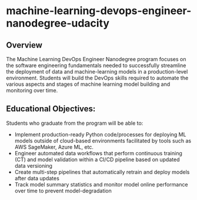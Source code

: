 # machine-learning-devops-engineer-nanodegree-udacity

## Overview
The Machine Learning DevOps Engineer Nanodegree program focuses on the software engineering 
fundamentals needed to successfully streamline the deployment of data and machine-learning models 
in a production-level environment. Students will build the DevOps skills required to automate the various 
aspects and stages of machine learning model building and monitoring over time.

## Educational Objectives: 
Students who graduate from the program will be able to:
- Implement production-ready Python code/processes for deploying ML models outside of 
cloud-based environments facilitated by tools such as AWS SageMaker, Azure ML, etc. 
- Engineer automated data workflows that perform continuous training (CT) and model
validation within a CI/CD pipeline based on updated data versioning
- Create multi-step pipelines that automatically retrain and deploy models after data updates
- Track model summary statistics and monitor model online performance over time to prevent 
model-degradation

